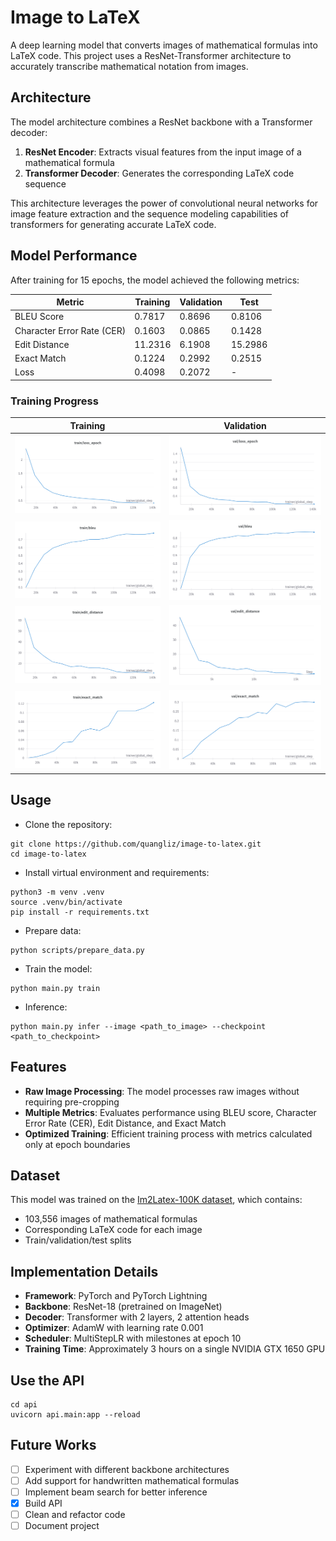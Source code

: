 # Image to LaTeX

A deep learning model that converts images of mathematical formulas into LaTeX code. This project uses a ResNet-Transformer architecture to accurately transcribe mathematical notation from images.

## Architecture

The model architecture combines a ResNet backbone with a Transformer decoder:

1. **ResNet Encoder**: Extracts visual features from the input image of a mathematical formula
2. **Transformer Decoder**: Generates the corresponding LaTeX code sequence

This architecture leverages the power of convolutional neural networks for image feature extraction and the sequence modeling capabilities of transformers for generating accurate LaTeX code.

## Model Performance

After training for 15 epochs, the model achieved the following metrics:

| Metric | Training | Validation | Test |
|--------|----------|------------|------|
| BLEU Score | 0.7817 | 0.8696 | 0.8106 |
| Character Error Rate (CER) | 0.1603 | 0.0865 | 0.1428 |
| Edit Distance | 11.2316 | 6.1908 | 15.2986 |
| Exact Match | 0.1224 | 0.2992 | 0.2515 |
| Loss | 0.4098 | 0.2072 | - |

### Training Progress

| Training | Validation |
|---------------|-----------------|
| ![Training Loss](assess/train_loss_epoch.png) | ![Validation Loss](assess/val_loss_epoch.png) |
| ![Training BLEU](assess/train_bleu.png) | ![Validation BLEU](assess/val_bleu.png) |
| ![Training Edit Distance](assess/train_edit_distance.png) | ![Validation Edit Distance](assess/val_edit_distance.png) |
| ![Training Exact Match](assess/train_exact_math.png) | ![Validation Exact Match](assess/val_exact_math.png) |


## Usage
- Clone the repository:
```
git clone https://github.com/quangliz/image-to-latex.git
cd image-to-latex
```
- Install virtual environment and requirements:
```
python3 -m venv .venv
source .venv/bin/activate
pip install -r requirements.txt
```
- Prepare data:
```
python scripts/prepare_data.py
```
- Train the model:
```
python main.py train
```
- Inference:
```
python main.py infer --image <path_to_image> --checkpoint <path_to_checkpoint>
```

## Features

- **Raw Image Processing**: The model processes raw images without requiring pre-cropping
- **Multiple Metrics**: Evaluates performance using BLEU score, Character Error Rate (CER), Edit Distance, and Exact Match
- **Optimized Training**: Efficient training process with metrics calculated only at epoch boundaries

## Dataset

This model was trained on the [Im2Latex-100K dataset](https://im2markup.yuntiandeng.com/data/), which contains:
- 103,556 images of mathematical formulas
- Corresponding LaTeX code for each image
- Train/validation/test splits

## Implementation Details

- **Framework**: PyTorch and PyTorch Lightning
- **Backbone**: ResNet-18 (pretrained on ImageNet)
- **Decoder**: Transformer with 2 layers, 2 attention heads
- **Optimizer**: AdamW with learning rate 0.001
- **Scheduler**: MultiStepLR with milestones at epoch 10
- **Training Time**: Approximately 3 hours on a single NVIDIA GTX 1650 GPU

## Use the API
```
cd api
uvicorn api.main:app --reload
```
## Future Works

- [ ] Experiment with different backbone architectures
- [ ] Add support for handwritten mathematical formulas
- [ ] Implement beam search for better inference
- [x] Build API
- [ ] Clean and refactor code
- [ ] Document project